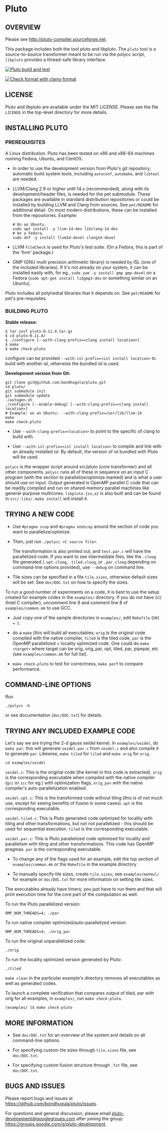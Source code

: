 # Pluto

## OVERVIEW

Please see http://pluto-compiler.sourceforge.net.

This package includes both the tool pluto and libpluto. The `pluto` tool is a
source-to-source transformer meant to be run via the polycc script, `libpluto`
provides a thread-safe library interface.

[![Pluto build and
test](https://github.com/bondhugula/pluto/actions/workflows/build_and_test.yml/badge.svg)](https://github.com/bondhugula/pluto/actions/workflows/build_and_test.yml)

[![Check format with clang-format](https://github.com/bondhugula/pluto/actions/workflows/clang_format.yml/badge.svg)](https://github.com/bondhugula/pluto/actions/workflows/clang_format.yml)

## LICENSE

Pluto and libpluto are available under the MIT LICENSE. Please see the file
`LICENSE` in the top-level directory for more details.

## INSTALLING PLUTO

### PREREQUISITES

A Linux distribution. Pluto has been tested on x86 and x86-64 machines running
Fedora, Ubuntu, and CentOS.

- In order to use the development version from Pluto's git repository, automatic
build system tools, including `autoconf`, `automake`, and `libtool` are needed.

- LLVM/Clang 2.9 or higher until 14.x (recommended), along with its
  development/header files, is needed for the pet submodule. These packages are
  available in standard distribution repositories or could be installed by
  building LLVM and Clang from sources. See `pet/README` for additional detail.
  On most modern distributions, these can be installed from the repositories.
  Example:

  ```shell
  # On an Ubuntu.
  sudo apt install -y llvm-14-dev libclang-14-dev
  # On a Fedora.
  sudo dnf -y install llvm14-devel clang14-devel
  ```

- LLVM `FileCheck` is used for Pluto's test suite. (On a Fedora, this is part of
  the 'llvm' package.)

- GMP (GNU multi precision arithmetic library) is needed by ISL (one of the
  included libraries).  If it's not already on your system, it can be installed
  easily with, for eg., `sudo yum -y install gmp gmp-devel` on a Fedora (`sudo
  apt-get install libgmp3-dev` or something similar on an Ubuntu).

Pluto includes all polyhedral libraries that it depends on. See `pet/README` for
pet's pre-requisites.

### BUILDING PLUTO

**Stable release:**

```shell
$ tar zxvf pluto-0.11.4.tar.gz
$ cd pluto-0.11.4/
$ ./configure [--with-clang-prefix=<clang install location>]
$ make
$ make check-pluto
```

configure can be provided `--with-isl-prefix=<isl install location>` to build
with another isl, otherwise the bundled isl is used.

**Development version from Git:**

```
git clone git@github.com:bondhugula/pluto.git
cd pluto/
git submodule init
git submodule update
./autogen.sh
./configure [--enable-debug] [--with-clang-prefix=<clang install location>]
# Example: on an Ubuntu: --with-clang-prefix=/usr/lib/llvm-14
make
make check-pluto
```

* Use `--with-clang-prefix=<location>` to point to the specific of clang to
build with.

* Use `--with-isl-prefix=<isl install location>` to compile and link with an
already installed isl. By default, the version of isl bundled with Pluto will be
used.

`polycc` is the wrapper script around src/pluto (core transformer) and all other
components. `polycc` runs all of these in sequence on an input C program (with
the section to parallelize/optimize marked) and is what a user should use on
input. Output generated is OpenMP parallel C code that can be readily compiled
and run on shared-memory parallel machines like general-purpose multicores.
`libpluto.{so,a}` is also built and can be found in `src/.libs/`. `make install`
will install it.

## TRYING A NEW CODE

- Use `#pragma scop` and `#pragma endscop` around the section of code
  you want to parallelize/optimize.

- Then, just run `./polycc <C source file>`.

  The transformation is also printed out, and `test.par.c` will have the
  parallelized code. If you want to see intermediate files, like the
  `.cloog` file generated (`.opt.cloog`, `.tiled.cloog`, or `.par.cloog`
  depending on command-line options provided), use `--debug` on command
  line.

- Tile sizes can be specified in a file `tile.sizes`, otherwise default
  sizes will be set. See `doc/DOC.txt` on how to specify the sizes.

To run a good number of experiments on a code, it is best to use the setup
created for example codes in the `examples/` directory.  If you do not have
`ICC` (Intel C compiler), uncomment line 9 and comment line
8 of `examples/common.mk` to use GCC.

- Just copy one of the sample directories in `examples/`, edit `Makefile` (`SRC
= `).

- do a `make` (this will build all executables; `orig` is the original code
compiled with the native compiler, `tiled` is the tiled code, `par` is the
OpenMP parallelized + locality optimized code. One could do `make <target>`
where target can be orig, orig_par, opt, tiled, par, pipepar, etc (see
`examples/common.mk` for full list).

- `make check-pluto` to test for correctness, `make perf` to compare
performance.

## COMMAND-LINE OPTIONS

Run

```
./polycc -h
```

or see documentation (`doc/DOC.txt`) for details.


## TRYING ANY INCLUDED EXAMPLE CODE

Let's say we are trying the 2-d gauss seidel kernel. In `examples/seidel`, do
`make par`; this will generate `seidel.par.c` from `seidel.c` and also compile
it to generate `par`.  Likewise, `make tiled` for `tiled` and `make orig` for
`orig`.

```
cd examples/seidel
```

`seidel.c`: This is the original code (the kernel in this code is extracted).
`orig` is the corresponding executable when compiled with the native compiler
(`gcc` or `icc` for eg.) with optimization flags, `orig_par` with the native
compiler's auto-parallelization enabled.

`seidel.opt.c`: This is the transformed code without tiling (this is of not much
use, except for seeing benefits of fusion in some cases). `opt` is the
corresponding executable.

`seidel.tiled.c`: This is Pluto generated code optimized for locality with
tiling and other transformations, but not not parallelized - this should be used
for sequential execution. `tiled` is the corresponding executable.

`seidel.par.c`: This is Pluto parallelized code optimized for locality and
parallelism  with tiling and other transformations. This code has OpenMP
pragmas. `par` is the corresponding executable.

- To change any of the flags used for an example, edit the top section of
`examples/common.mk` or the `Makefile` in the example directory

- To manually specify tile sizes, create `tile.sizes`; see `examples/matmul/`
for example or `doc/DOC.txt` for more information on setting tile sizes.

The executables already have timers; you just have to run them and that will
print execution time for the core part of the computation as well.

To run the Pluto parallelized version:

```
OMP_NUM_THREADS=4; ./par
```

To run native compiler optimized/auto-parallelized version:

```
OMP_NUM_THREADS=4; ./orig_par
```

To run the original unparallelized code:

```
./orig
```

To run the locality optimized version generated by Pluto:

```
./tiled
```

`make clean` in the particular example's directory removes all executables as
well as generated codes.

To launch a complete verification that compares output of tiled, par with orig
for all examples, in `examples/`, run `make check-pluto`.

``` [examples/ ]$ make check-pluto ```

## MORE INFORMATION

* See `doc/DOC.txt` for an overview of the system and details on all
command-line options.

* For specifying custom tile sizes through `tile.sizes` file, see `doc/DOC.txt`.

* For specifying custom fusion structure through `.fst` file, see `doc/DOC.txt`.

## BUGS AND ISSUES

Please report bugs and issues at https://github.com/bondhugula/pluto/issues.

For questions and general discussion, please email
pluto-development@googlegroups.com after joining the group:
https://groups.google.com/g/pluto-development.
